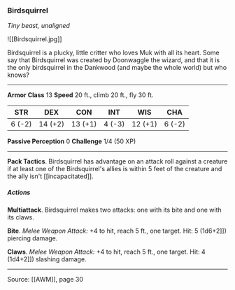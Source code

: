### Birdsquirrel
_Tiny beast, unaligned_

![[Birdsquirrel.jpg]]

Birdsquirrel is a plucky, little critter who loves Muk with all its heart. Some say that Birdsquirrel was created by Doonwaggle the wizard, and that it is the only birdsquirrel in the Dankwood (and maybe the whole world) but who knows?



---

**Armor Class** 13
**Speed** 20 ft., climb 20 ft., fly 30 ft.

| STR     | DEX     | CON     | INT     | WIS     | CHA     |
|---------|---------|---------|---------|---------|---------|
| 6 (-2) | 14 (+2) | 13 (+1) | 4 (-3) | 12 (+1) | 6 (-2) |

**Passive Perception** 0
**Challenge** 1/4 (50 XP)

---

**Pack Tactics**. Birdsquirrel has advantage on an attack roll against a creature if at least one of the Birdsquirrel's allies is within 5 feet of the creature and the ally isn't [[incapacitated]].

##### Actions
**Multiattack**. Birdsquirrel makes two attacks: one with its bite and one with its claws.

**Bite**. _Melee Weapon Attack:_ +4 to hit, reach 5 ft., one target. Hit: 5 (1d6+2]]) piercing damage.

**Claws**. _Melee Weapon Attack:_ +4 to hit, reach 5 ft., one target. Hit: 4 (1d4+2]]) slashing damage.


---

Source: [[AWM]], page 30